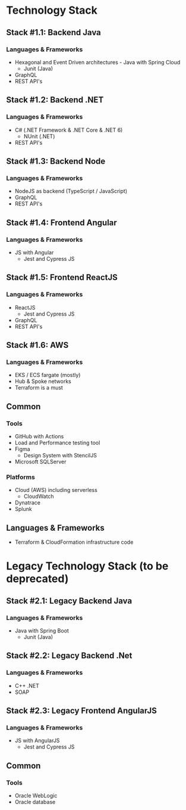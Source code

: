 # Technology Stack

## Stack #1.1: Backend Java

### Languages & Frameworks

- Hexagonal and Event Driven architectures - Java with Spring Cloud
    - Junit (Java)
- GraphQL
- REST API's

## Stack #1.2: Backend .NET

### Languages & Frameworks

- C# (.NET Framework & .NET Core & .NET 6)
    - NUnit (.NET)
- REST API's

## Stack #1.3: Backend Node

### Languages & Frameworks

- NodeJS as backend (TypeScript / JavaScript)
- GraphQL
- REST API's

## Stack #1.4: Frontend Angular

### Languages & Frameworks

- JS with Angular
    - Jest and Cypress JS

## Stack #1.5: Frontend ReactJS

### Languages & Frameworks

- ReactJS
    - Jest and Cypress JS
- GraphQL
- REST API's

## Stack #1.6: AWS
### Languages & Frameworks
- EKS / ECS fargate (mostly)
- Hub & Spoke networks
- Terraform is a must

## Common

### Tools

- GitHub with Actions
- Load and Performance testing tool
- Figma
    - Design System with StencilJS
- Microsoft SQLServer

### Platforms

- Cloud (AWS) including serverless
    - CloudWatch
- Dynatrace
- Splunk

## Languages & Frameworks

- Terraform & CloudFormation infrastructure code

# Legacy Technology Stack (to be deprecated)

## Stack #2.1: Legacy Backend Java

### Languages & Frameworks

- Java with Spring Boot
    - Junit (Java)

## Stack #2.2: Legacy Backend .Net

### Languages & Frameworks

- C++ .NET
- SOAP

## Stack #2.3: Legacy Frontend AngularJS

### Languages & Frameworks

- JS with AngularJS
    - Jest and Cypress JS

## Common

### Tools

- Oracle WebLogic
- Oracle database
